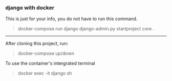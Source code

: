 ### django with docker

This is just for your info, you do not have to run this command.
> docker-compose run django django-admin.py startproject core .
---
After cloning this project, run:
> docker-compose up/down

To use the container's intergrated terminal
> docker exec -it django sh  